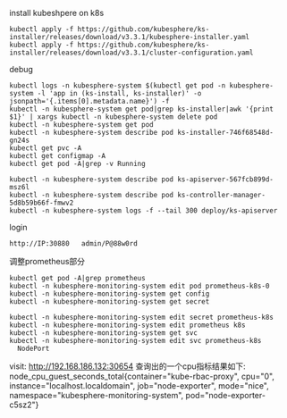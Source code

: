 


install kubeshpere on k8s
```shell
kubectl apply -f https://github.com/kubesphere/ks-installer/releases/download/v3.3.1/kubesphere-installer.yaml
kubectl apply -f https://github.com/kubesphere/ks-installer/releases/download/v3.3.1/cluster-configuration.yaml
```

debug
```shell
kubectl logs -n kubesphere-system $(kubectl get pod -n kubesphere-system -l 'app in (ks-install, ks-installer)' -o jsonpath='{.items[0].metadata.name}') -f
kubectl -n kubesphere-system get pod|grep ks-installer|awk '{print $1}' | xargs kubectl -n kubesphere-system delete pod
kubectl -n kubesphere-system get pod
kubectl -n kubesphere-system describe pod ks-installer-746f68548d-gn24s
kubectl get pvc -A
kubectl get configmap -A
kubectl get pod -A|grep -v Running

kubectl -n kubesphere-system describe pod ks-apiserver-567fcb899d-msz6l
kubectl -n kubesphere-system describe pod ks-controller-manager-5d8b59b66f-fmwv2
kubectl -n kubesphere-system logs -f --tail 300 deploy/ks-apiserver

```

login
```shell
http://IP:30880   admin/P@88w0rd

```

调整prometheus部分
```shell
kubectl get pod -A|grep prometheus
kubectl -n kubesphere-monitoring-system edit pod prometheus-k8s-0
kubectl -n kubesphere-monitoring-system get config
kubectl -n kubesphere-monitoring-system get secret

kubectl -n kubesphere-monitoring-system edit secret prometheus-k8s
kubectl -n kubesphere-monitoring-system edit prometheus k8s
kubectl -n kubesphere-monitoring-system get svc
kubectl -n kubesphere-monitoring-system edit svc prometheus-k8s
  NodePort
```

visit:
http://192.168.186.132:30654
    查询出的一个cpu指标结果如下:
        node_cpu_guest_seconds_total{container="kube-rbac-proxy", cpu="0", instance="localhost.localdomain", job="node-exporter", mode="nice", namespace="kubesphere-monitoring-system", pod="node-exporter-c5sz2"}


